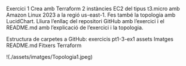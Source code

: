 Exercici 1
Crea amb Terraform 2 instàncies EC2 del tipus t3.micro amb Amazon Linux 2023 a la regió us-east-1. Fes també la topologia amb LucidChart. Lliura l’enllaç del repositori GitHub amb l’exercici i el README.md amb l’explicació de l’exercici i la topologia.

Estructura de carpetes a GitHub:
exercicis
pt1-3-ex1
assets
Imatges
README.md
Fitxers Terraform

!(./assets/imatges/Topologia1.jpeg)
